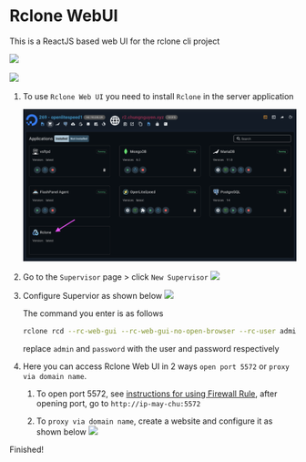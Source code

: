 # Rclone WebUI

This is a ReactJS based web UI for the rclone cli project

![](<../../images/docs/en/tutorial/rclone-webui/Screenshot 2024-04-27 at 13.15.19.png>)

![](<../../images/docs/en/tutorial/rclone-webui/Screenshot 2024-04-27 at 13.15.48.png>)

1. To use `Rclone Web UI` you need to install `Rclone` in the server application

    ![](<../../images/docs/vi/tutorial/rclone-webui/Screenshot 2024-04-27 at 14.31.09.png>)

2. Go to the `Supervisor` page > click `New Supervisor`
   ![](<../../images/docs/en/tutorial/rclone-webui/Screenshot 2024-04-27 at 14.32.37.png>)

3. Configure Supervior as shown below
   ![](<../../images/docs/en/tutorial/rclone-webui/Screenshot 2024-04-27 at 14.32.28.png>)

    The command you enter is as follows

    ```bash
    rclone rcd --rc-web-gui --rc-web-gui-no-open-browser --rc-user admin --rc-pass password --rc-addr :5572
    ```

    replace `admin` and `password` with the user and password respectively

4. Here you can access Rclone Web UI in 2 ways `open port 5572` or `proxy via domain name`.

    1. To open port 5572, see [instructions for using Firewall Rule](../server/firewall-rule.md), after opening port, go to `http://ip-may-chu:5572`

    2. To `proxy via domain name`, create a website and configure it as shown below
       ![](<../../images/docs/en/tutorial/rclone-webui/Screenshot 2024-04-27 at 14.37.48.png>)

Finished!
